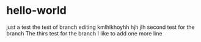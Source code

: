 # hello-world
just a test
the test of branch editing
kmlhlkhoyhh 
hjh jlh
second test for the branch
The thirs test for the branch
I like to add one more line
